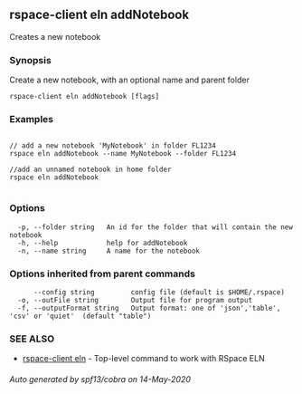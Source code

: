 ## rspace-client eln addNotebook

Creates a new notebook

### Synopsis

Create a new notebook, with an optional name and parent folder
	

```
rspace-client eln addNotebook [flags]
```

### Examples

```

// add a new notebook 'MyNotebook' in folder FL1234
rspace eln addNotebook --name MyNotebook --folder FL1234

//add an unnamed notebook in home folder
rspace eln addNotebook
	
```

### Options

```
  -p, --folder string   An id for the folder that will contain the new notebook
  -h, --help            help for addNotebook
  -n, --name string     A name for the notebook
```

### Options inherited from parent commands

```
      --config string         config file (default is $HOME/.rspace)
  -o, --outFile string        Output file for program output
  -f, --outputFormat string   Output format: one of 'json','table', 'csv' or 'quiet'  (default "table")
```

### SEE ALSO

* [rspace-client eln](rspace-client_eln.md)	 - Top-level command to work with RSpace ELN

###### Auto generated by spf13/cobra on 14-May-2020
